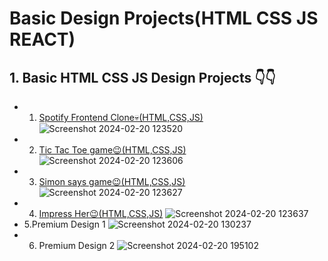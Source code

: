 # Basic Design Projects(HTML CSS JS REACT)

## 1. Basic HTML CSS JS Design Projects 👇👇
 - 1. <a href="https://spotify-fronted-clone.netlify.app/" target="_blank">Spotify Frontend Clone💀(HTML,CSS,JS)</a>
![Screenshot 2024-02-20 123520](https://github.com/yourSrijit/Full-Stack-Projects-2024/assets/91645620/b6a2d9ed-8dec-456f-9e71-540dfd3ae32d)
 - 2. <a href="https://tic-tac-toe-mby-srijit.netlify.app/">Tic Tac Toe game😉(HTML,CSS,JS)</a>
![Screenshot 2024-02-20 123606](https://github.com/yourSrijit/Full-Stack-Projects-2024/assets/91645620/8fade2cc-f284-4fc6-a216-289f9bf3ff93)
- 3. <a href="https://simon-says-game-mby-srijit.netlify.app/">Simon says game😉(HTML,CSS,JS)</a>
![Screenshot 2024-02-20 123627](https://github.com/yourSrijit/Full-Stack-Projects-2024/assets/91645620/d279eaa0-baef-4098-93bd-1a5c5aa0bdd5)
- 4. <a href="https://can-we-go-for-a-date.netlify.app/">Impress Her😉(HTML,CSS,JS)</a>
![Screenshot 2024-02-20 123637](https://github.com/yourSrijit/Full-Stack-Projects-2024/assets/91645620/e77f614b-7728-43ac-9970-b0a452a32100)
- 5.Premium Design 1
![Screenshot 2024-02-20 130237](https://github.com/yourSrijit/Full-Stack-Projects-2024/assets/91645620/0d66e5b7-89bb-4056-91c2-e6233035b9f4)
- 6. Premium Design 2
![Screenshot 2024-02-20 195102](https://github.com/yourSrijit/Frontend-Projects-2024/assets/91645620/3133af13-6f50-442e-bf7d-9adc9a812a3d)
   



